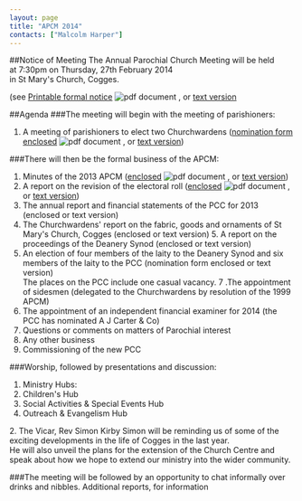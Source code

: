 ```yaml
---
layout: page
title: "APCM 2014"
contacts: ["Malcolm Harper"]
---
```


##Notice of Meeting
The Annual Parochial Church Meeting will be held<br>
at 7:30pm on Thursday, 27th February 2014<br>
in St Mary's Church, Cogges.

(see [Printable formal notice](http://media.coggesparish.com/apcm/2014/Notices.pdf "Opens link to the 'Notices.pdf' document.") <img src="/images/pdf.gif" alt="pdf document"> , or [text version](http://media.coggesparish.com/apcm/2014/Notices.html "Opens link to the 'Notices.html' page.")

##Agenda
###The meeting will begin with the meeting of parishioners:
1. A meeting of parishioners to elect two Churchwardens ([nomination form enclosed](http://media.coggesparish.com/apcm/2014/Nomination%20of%20Churchwarden.pdf "Opens link to the 'Nomination of Churchwarden.pdf' document.") <img src="/images/pdf.gif" alt="pdf document"> , or [text version](http://media.coggesparish.com/apcm/2014/Nomination%20of%20Churchwarden.txt "Opens link to the 'Nomination of Churchwarden' document."))

###There will then be the formal business of the APCM:
 1. Minutes of the 2013 APCM ([enclosed](http://media.coggesparish.com/apcm/2014/Apcm13_minutes.pdf "Opens link to the 'Apcm13_minutes.pdf' document.") <img src="/images/pdf.gif" alt="pdf document"> , or [text version](http://media.coggesparish.com/apcm/2014/Apcm13_minutes.html "Opens link to the 'Apcm13_minutes' page."))
 2. A report on the revision of the electoral roll ([enclosed](http://media.coggesparish.com/apcm/2014/Electoral%20Roll%20Report%202014.pdf "Opens link to the 'Electoral Roll Report 2014.pdf' document.") <img src="/images/pdf.gif" alt="pdf document"> , or [text version](http://media.coggesparish.com/apcm/2014/Electoral%20Roll%20Report%202014.html "Opens link to the 'Electoral Roll Report 2014' page."))
 3. The annual report and financial statements of the PCC for 2013 (enclosed  or text version) 
 4. The Churchwardens' report on the fabric, goods and ornaments of St Mary's Church, Cogges (enclosed  or text version)  5. A report on the proceedings of the Deanery Synod (enclosed  or text version) 
 6. An election of four members of the laity to the Deanery Synod and six members of the laity to the PCC
(nomination form enclosed  or text version)
<br>The places on the PCC include one casual vacancy. 
 7 .The appointment of sidesmen (delegated to the Churchwardens by resolution of the 1999 APCM) 
 8. The appointment of an independent financial examiner for 2014 (the PCC has nominated A J Carter & Co) 
 9. Questions or comments on matters of Parochial interest 
10. Any other business 
11. Commissioning of the new PCC 

###Worship, followed by presentations and discussion: 
1. Ministry Hubs:
 1. Children's Hub
 2. Social Activities & Special Events Hub
 3. Outreach & Evangelism Hub
<p>
2. The Vicar, Rev Simon Kirby
Simon will be reminding us of some of the exciting developments in the life of Cogges in the last year.<br>
He will also unveil the plans for the extension of the Church Centre and speak about how we hope to extend our ministry into the wider community. 

###The meeting will be followed by an opportunity to chat informally over drinks and nibbles. 
Additional reports, for information


